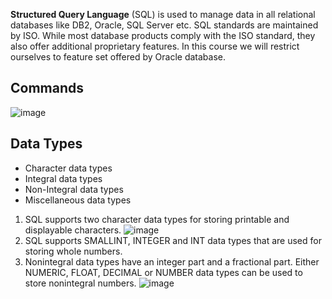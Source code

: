 **Structured Query Language** (SQL) is used to manage data in all relational databases like DB2, Oracle, SQL Server etc. SQL standards are maintained by ISO. While most database products comply with the ISO standard, they also offer additional proprietary features. In this course we will restrict ourselves to feature set offered by Oracle database.

## Commands  
![image](https://github.com/Vikasgupta29/SQL/assets/92180754/673982ce-ba23-4138-b23c-566ddaee5615)

## Data Types
- Character data types
- Integral data types
- Non-Integral data types
- Miscellaneous data types  

1. SQL supports two character data types for storing printable and displayable characters.
   ![image](https://github.com/Vikasgupta29/SQL/assets/92180754/7e8be429-4beb-4a18-a58f-137680d73880)  
3. SQL supports SMALLINT, INTEGER and INT data types that are used for storing whole numbers.
4. Nonintegral data types have an integer part and a fractional part. Either NUMERIC, FLOAT, DECIMAL or NUMBER data types can be used to store nonintegral numbers.
   ![image](https://github.com/Vikasgupta29/SQL/assets/92180754/e8e4a2a5-d11f-4ed3-861c-eaec60d5a5c0)


